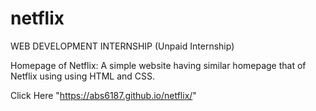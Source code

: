 # netflix
WEB DEVELOPMENT INTERNSHIP (Unpaid Internship) 

Homepage of Netflix: A simple website having similar homepage that of Netflix using using HTML and CSS.

Click Here "https://abs6187.github.io/netflix/"
